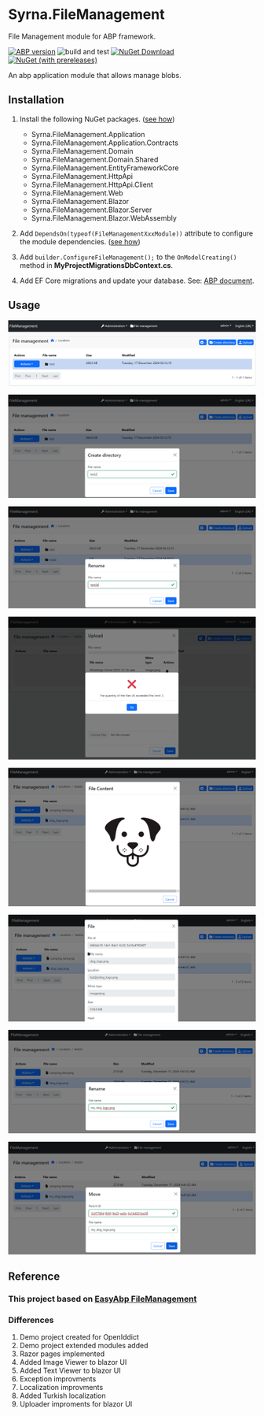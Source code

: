 # Syrna.FileManagement
File Management module for ABP framework.

[![ABP version](https://img.shields.io/badge/dynamic/xml?style=flat-square&color=yellow&label=abp&query=%2F%2FProject%2FPropertyGroup%2FVoloAbpPackageVersion&url=https%3A%2F%2Fraw.githubusercontent.com%2FSyrnaAbp%2FSyrna.FileManagement%2Fmaster%2FDirectory.Packages.props)](https://abp.io)
![build and test](https://img.shields.io/github/actions/workflow/status/SyrnaAbp/Syrna.FileManagement/build-all.yml?branch=dev&style=flat-square)
[![NuGet Download](https://img.shields.io/nuget/dt/Syrna.FileManagement.Application.svg?style=flat-square)](https://www.nuget.org/packages/Syrna.FileManagement.Application)
[![NuGet (with prereleases)](https://img.shields.io/nuget/vpre/Syrna.FileManagement.Application.svg?style=flat-square)](https://www.nuget.org/packages/Syrna.FileManagement.Application) 

An abp application module that allows manage blobs.

## Installation

1. Install the following NuGet packages. ([see how](https://github.com/SyrnaAbp/SyrnaAbpGuide/blob/master/docs/How-To.md#add-nuget-packages))

    * Syrna.FileManagement.Application
    * Syrna.FileManagement.Application.Contracts
    * Syrna.FileManagement.Domain
    * Syrna.FileManagement.Domain.Shared
    * Syrna.FileManagement.EntityFrameworkCore
    * Syrna.FileManagement.HttpApi
    * Syrna.FileManagement.HttpApi.Client
    * Syrna.FileManagement.Web
    * Syrna.FileManagement.Blazor
    * Syrna.FileManagement.Blazor.Server
    * Syrna.FileManagement.Blazor.WebAssembly

1. Add `DependsOn(typeof(FileManagementXxxModule))` attribute to configure the module dependencies. ([see how](https://github.com/SyrnaAbp/SyrnaAbpGuide/blob/master/docs/How-To.md#add-module-dependencies))

1. Add `builder.ConfigureFileManagement();` to the `OnModelCreating()` method in **MyProjectMigrationsDbContext.cs**.

1. Add EF Core migrations and update your database. See: [ABP document](https://docs.abp.io/en/abp/latest/Tutorials/Part-1?UI=MVC&DB=EF#add-database-migration).

## Usage

![File List](docs/images/file_list.png)

![Create Directory](docs/images/create_directory.png)

![Rename Directory](docs/images/rename_directory.png)

![File Upload Error](docs/images/file_upload_error.png)

![File İmage Viewer](docs/images/file_image_viewer.png)

![File Detail](docs/images/file_detail.png)

![File Rename](docs/images/file_rename.png)

![File Move](docs/images/file_move.png)

## Reference

### This project based on [EasyAbp FileManagement](https://github.com/EasyAbp/FileManagement)

### Differences

1. Demo project created for OpenIddict
2. Demo project extended modules added
3. Razor pages implemented
4. Added Image Viewer to blazor UI
5. Added Text Viewer to blazor UI
6. Exception improvments 
7. Localization improvments 
8. Added Turkish localization
9. Uploader improments for blazor UI


